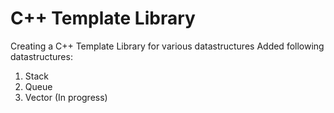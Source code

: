 # C++ Template Library
Creating a C++ Template Library for various datastructures
Added following datastructures:
1. Stack
2. Queue
3. Vector (In progress)
